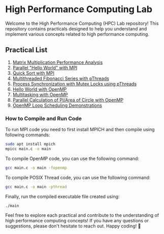 # High Performance Computing Lab

Welcome to the High Performance Computing (HPC) Lab repository! This repository contains practicals designed to help you understand and implement various concepts related to high performance computing.

## Practical List

1. [Matrix Multiplication Performance Analysis](#matrix-multiplication-performance-analysis)
2. [Parallel "Hello World" with MPI](#parallel-hello-world-with-mpi)
3. [Quick Sort with MPI](#quick-sort-with-mpi)
4. [Multithreaded Fibonacci Series with pThreads](#multithreaded-fibonacci-series-with-pthreads)
5. [Process Synchronization with Mutex Locks using pThreads](#process-synchronization-with-mutex-locks-using-pthreads)
6. [Hello World with OpenMP](#hello-world-with-openmp)
7. [Multitasking with OpenMP](#multitasking-with-openmp)
8. [Parallel Calculation of PI/Area of Circle with OpenMP](#parallel-calculation-of-piarea-of-circle-with-openmp)
9. [OpenMP Loop Scheduling Demonstrations](#openmp-loop-scheduling-demonstrations)

### How to Compile and Run Code

To run MPI code you need to first install MPICH and then compile using following commands:
```bash
sudo apt install mpich
mpicc main.c -o main
```

To compile OpenMP code, you can use the following command:
```bash
gcc main.c -o main -fopenmp
```

To compile POSIX Thread code, you can use the following command:
```bash
gcc main.c -o main -pthread
```

Finally, run the compiled executable file created using:
```bash
./main
```

Feel free to explore each practical and contribute to the understanding of high performance computing concepts! If you have any questions or suggestions, please don't hesitate to reach out. Happy coding! 🚀
